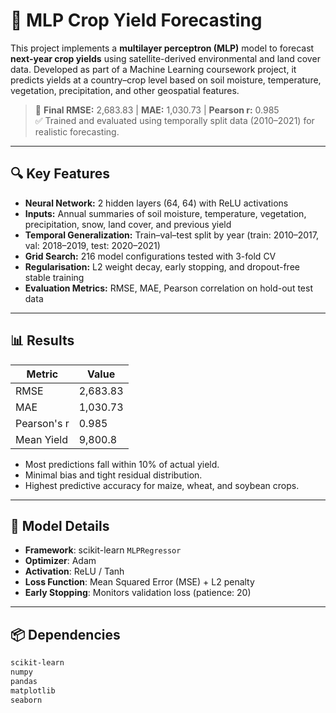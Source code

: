 # 🌾 MLP Crop Yield Forecasting

This project implements a **multilayer perceptron (MLP)** model to forecast **next-year crop yields** using satellite-derived environmental and land cover data. Developed as part of a Machine Learning coursework project, it predicts yields at a country–crop level based on soil moisture, temperature, vegetation, precipitation, and other geospatial features.

> 📍 **Final RMSE:** 2,683.83 | **MAE:** 1,030.73 | **Pearson r:** 0.985  
> ✅ Trained and evaluated using temporally split data (2010–2021) for realistic forecasting.

---

## 🔍 Key Features

- **Neural Network:** 2 hidden layers (64, 64) with ReLU activations
- **Inputs:** Annual summaries of soil moisture, temperature, vegetation, precipitation, snow, land cover, and previous yield
- **Temporal Generalization:** Train–val–test split by year (train: 2010–2017, val: 2018–2019, test: 2020–2021)
- **Grid Search:** 216 model configurations tested with 3-fold CV
- **Regularisation:** L2 weight decay, early stopping, and dropout-free stable training
- **Evaluation Metrics:** RMSE, MAE, Pearson correlation on hold-out test data

---

## 📊 Results

| Metric      | Value    |
| ----------- | -------- |
| RMSE        | 2,683.83 |
| MAE         | 1,030.73 |
| Pearson's r | 0.985    |
| Mean Yield  | 9,800.8  |

- Most predictions fall within 10% of actual yield.
- Minimal bias and tight residual distribution.
- Highest predictive accuracy for maize, wheat, and soybean crops.

---

## 🧠 Model Details

- **Framework**: scikit-learn `MLPRegressor`
- **Optimizer**: Adam
- **Activation**: ReLU / Tanh
- **Loss Function**: Mean Squared Error (MSE) + L2 penalty
- **Early Stopping**: Monitors validation loss (patience: 20)

---

## 📦 Dependencies

```bash
scikit-learn
numpy
pandas
matplotlib
seaborn


```

